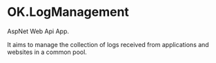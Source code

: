 # OK.LogManagement
AspNet Web Api App.

It aims to manage the collection of logs received from applications and websites in a common pool.